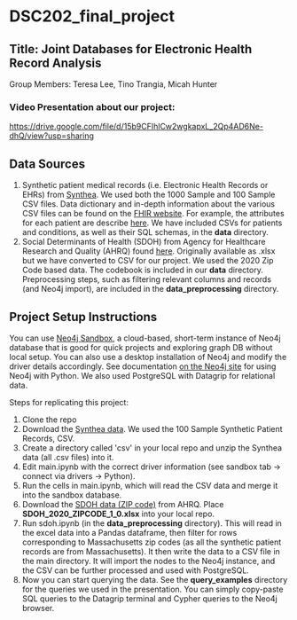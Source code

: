 # DSC202_final_project

## Title: Joint Databases for Electronic Health Record Analysis
Group Members: Teresa Lee, Tino Trangia, Micah Hunter

### Video Presentation about our project:
https://drive.google.com/file/d/15b9CFIhlCw2wgkapxL_2Qp4AD6Ne-dhQ/view?usp=sharing

## Data Sources
1. Synthetic patient medical records (i.e. Electronic Health Records or EHRs) from [Synthea](https://synthea.mitre.org/downloads/). We used both the 1000 Sample and 100 Sample CSV files. Data dictionary and in-depth information about the various CSV files can be found on the [FHIR website](https://build.fhir.org/resourcelist.html). For example, the attributes for each patient are describe [here](https://build.fhir.org/patient.html). We have included CSVs for patients and conditions, as well as their SQL schemas, in the **data** directory. 
2. Social Determinants of Health (SDOH) from Agency for Healthcare Research and Quality (AHRQ) found [here](https://www.ahrq.gov/sdoh/data-analytics/sdoh-data.html). Originally available as .xlsx but we have converted to CSV for our project. We used the 2020 Zip Code based data. The codebook is included in our **data** directory. Preprocessing steps, such as filtering relevant columns and records (and Neo4j import), are included in the **data_preprocessing** directory. 

## Project Setup Instructions
You can use [Neo4j Sandbox](https://neo4j.com/sandbox/), a cloud-based, short-term instance of Neo4j database that is good for quick projects and exploring graph DB without local setup. You can also use a desktop installation of Neo4j and modify the driver details accordingly. See documentation [on the Neo4j site](https://neo4j.com/docs/python-manual/current/) for using Neo4j with Python. We also used PostgreSQL with Datagrip for relational data.

Steps for replicating this project:
1. Clone the repo
2. Download the [Synthea data](https://synthea.mitre.org/downloads/). We used the 100 Sample Synthetic Patient Records, CSV.
3. Create a directory called 'csv' in your local repo and unzip the Synthea data (all .csv files) into it.
4. Edit main.ipynb with the correct driver information (see sandbox tab -> connect via drivers -> Python).
5. Run the cells in main.ipynb, which will read the CSV data and merge it into the sandbox database.
6. Download the [SDOH data (ZIP code)](https://www.ahrq.gov/sdoh/data-analytics/sdoh-data.html) from AHRQ. Place **SDOH_2020_ZIPCODE_1_0.xlsx** into your local repo.
7. Run sdoh.ipynb (in the **data_preprocessing** directory). This will read in the excel data into a Pandas dataframe, then filter for rows corresponding to Massachusetts zip codes (as all the synthetic patient records are from Massachusetts). It then write the data to a CSV file in the main directory. It will import the nodes to the Neo4j instance, and the CSV can be further processed and used with PostgreSQL.
8. Now you can start querying the data. See the **query_examples** directory for the queries we used in the presentation. You can simply copy-paste SQL queries to the Datagrip terminal and Cypher queries to the Neo4j browser.
